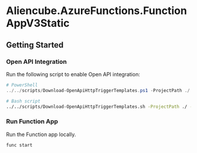 # Aliencube.AzureFunctions.FunctionAppV3Static #

## Getting Started ##

### Open API Integration ###

Run the following script to enable Open API integration:

```powershell
# PowerShell
../../scripts/Download-OpenApiHttpTriggerTemplates.ps1 -ProjectPath ./ -Namespace Aliencube.AzureFunctions.FunctionAppV3Static
```

```bash
# Bash script
../../scripts/Download-OpenApiHttpTriggerTemplates.sh -ProjectPath ./ -Namespace Aliencube.AzureFunctions.FunctionAppV3Static
```

### Run Function App ###

Run the Function app locally.

```bash
func start
```
